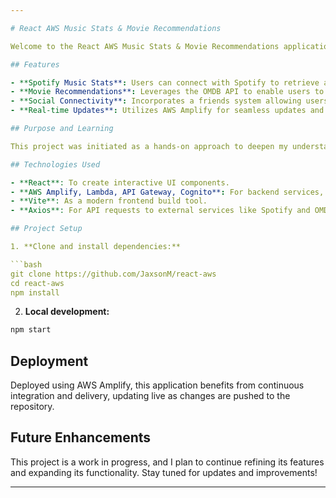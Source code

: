 ```yaml
---

# React AWS Music Stats & Movie Recommendations

Welcome to the React AWS Music Stats & Movie Recommendations application, a versatile platform that integrates Spotify music statistics with social movie recommendation features. This application serves as a live demonstration of a fully functional web application, accessible [here](https://main.d14s29q0cstol4.amplifyapp.com/).

## Features

- **Spotify Music Stats**: Users can connect with Spotify to retrieve and display detailed statistics about their top music preferences.
- **Movie Recommendations**: Leverages the OMDB API to enable users to search, select, and recommend movies to friends within the application.
- **Social Connectivity**: Incorporates a friends system allowing users to connect and share insights and recommendations effortlessly.
- **Real-time Updates**: Utilizes AWS Amplify for seamless updates and synchronization across user interactions.

## Purpose and Learning

This project was initiated as a hands-on approach to deepen my understanding of AWS services, including deployment and hosting. The goal was to explore how these services can be integrated into a full-stack application while providing a live platform to demonstrate these capabilities. It serves as a practical application to showcase my skills and is continuously evolving as I implement new features and improvements.

## Technologies Used

- **React**: To create interactive UI components.
- **AWS Amplify, Lambda, API Gateway, Cognito**: For backend services, authentication, and hosting.
- **Vite**: As a modern frontend build tool.
- **Axios**: For API requests to external services like Spotify and OMDB.

## Project Setup

1. **Clone and install dependencies:**

```bash
git clone https://github.com/JaxsonM/react-aws
cd react-aws
npm install
```

2. **Local development:**

```bash
npm start
```

## Deployment

Deployed using AWS Amplify, this application benefits from continuous integration and delivery, updating live as changes are pushed to the repository.

## Future Enhancements

This project is a work in progress, and I plan to continue refining its features and expanding its functionality. Stay tuned for updates and improvements!

---
```

